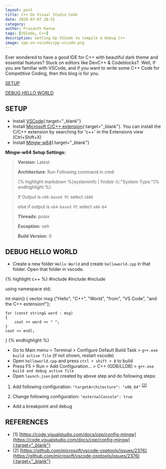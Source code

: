 ```yaml
---
layout: post
title: C++ On Visual Studio Code
date: 2020-03-07 20:55
category: 
author: Prasanth Kanna
tags: [VSCode, C++]
description: Setting Up VSCode to Compile & Debug C++
image: cpp-on-vscode/cpp-vscode.png
---
```


Ever wondered to have a good IDE for C++ with beautiful dark theme and essential features? Stuck on editors like DevC++ & Codeblocks?. Well, If you are familiar with VSCode, and if you want to write some C++ Code for Competitive Coding, then this blog is for you.

[SETUP](#setup)

[DEBUG HELLO WORLD](#debug-hello-world)

## SETUP

* Install [VSCode](https://code.visualstudio.com/){:target="_blank"}
* Install [Microsoft C/C++ extension](https://marketplace.visualstudio.com/items?itemName=ms-vscode.cpptools){:target="_blank"}. You can install the C/C++ extension by searching for 'c++' in the Extensions view (Ctrl+Shift+X)
* Install [Mingw-w64](https://sourceforge.net/projects/mingw-w64/files/Toolchains%20targetting%20Win32/Personal%20Builds/mingw-builds/installer/mingw-w64-install.exe/download){:target="_blank"}

**Mingw-w64 Setup Settings:**

> **Version**: Latest
> 
> **Architecture**: Run Following command in cmd:
>
> {% highlight markdown %}systeminfo | findstr /c:"System Type:"{% endhighlight %}
> 
> If Output is `x86-based PC` select `i686`
>
> else if output is `x64-based PC` select `x86-64`
>
> **Threads**: posix
>
> **Exception**: seh
>
> **Build Version**: 0

## DEBUG HELLO WORLD

* Create a new folder `Hello World` and create `helloworld.cpp` in that folder. Open that folder in vscode.
  
{% highlight c++ %}
#include <iostream>
#include <vector>
#include <string>

using namespace std;

int main()
{
    vector<string> msg {"Hello", "C++", "World", "from", "VS Code", "and the C++ extension!"};

    for (const string& word : msg)
    {
        cout << word << " ";
    }
    cout << endl;
}
{% endhighlight %}

* Go to Main menu > Terminal > Configure Default Build Task > `g++.exe build active file` (if not shown, restart vscode)
* Open `helloworld.cpp` and press `ctrl + shift + B` to build
* Press F5 > Run > Add Configuration... > C++ (GDB/LLDB) > `g++.exe build and debug active file`
* Open `launch.json` just created by above step and do following steps:

1) Add following configuration: `"targetArchitecture": "x86_64"` <sup>[[2]](#references)</sup>

2) Change following configuration: `"externalConsole": true`

* Add a breakpoint and debug

## REFERENCES

* [1] [https://code.visualstudio.com/docs/cpp/config-mingw](https://code.visualstudio.com/docs/cpp/config-mingw){:target="_blank"}
* [2] [https://github.com/microsoft/vscode-cpptools/issues/2376](https://github.com/microsoft/vscode-cpptools/issues/2376){:target="_blank"}
